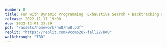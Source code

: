```yaml
---
number: 8
title: Fun with Dynamic Programming, Exhaustive Search + Backtracking and More
release: 2022-11-17 19:00
due: 2022-12-01 23:59
pdf: "/assets/homework/hw8/hw8.pdf"
replit: "https://replit.com/@comp285-fall22/HW8"
walkthrough: "TBD"
---
```


